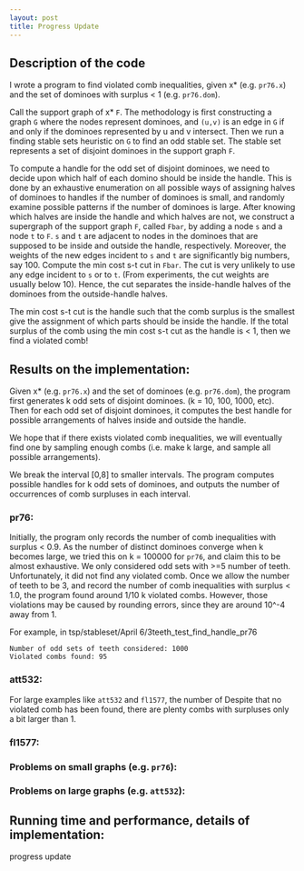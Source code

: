 ```yaml
---
layout: post 
title: Progress Update 
---
```



## Description of the code
I wrote a program to find violated comb inequalities, given x* (e.g. `pr76.x`) and the set of dominoes with surplus < 1 (e.g. `pr76.dom`). 

Call the support graph of x* `F`. The methodology is first constructing a graph `G` where the nodes represent dominoes, and `(u,v)` is an edge in `G` if and only if the dominoes represented by u and v intersect.  Then we run a finding stable sets heuristic on `G` to find an odd stable set. The stable set represents a set of disjoint dominoes in the support  graph `F`. 

To compute a handle for the odd set of disjoint dominoes, we need to decide upon which half of each domino should be inside the handle. This is done by an exhaustive enumeration on all possible ways of assigning halves of dominoes to handles if the number of dominoes is small, and randomly examine possible patterns if the number of dominoes is large.    After knowing which halves are inside the handle and which halves are not, we construct a supergraph of the support graph `F`, called `Fbar`, by adding a node `s` and a node `t` to `F`. `s` and `t` are adjacent to  nodes in the dominoes that are supposed to be inside and outside the handle, respectively. Moreover, the weights of the new edges incident to `s` and `t` are significantly big numbers, say 100.  Compute the min cost s-t cut in `Fbar`. The cut is very unlikely to use any edge incident to `s` or to `t`. (From experiments, the cut weights are usually below 10). Hence, the cut separates the inside-handle halves of the dominoes from the outside-handle halves.    

The min cost s-t cut is the handle such that the comb surplus is the smallest give the assignment of which parts should be inside the handle. If the total surplus of the comb using the min cost s-t cut as the handle is < 1, then we find a violated comb! 

## Results on the implementation:
Given x* (e.g. `pr76.x`) and the set of dominoes (e.g. `pr76.dom`), the program first generates k odd sets of disjoint dominoes. (k = 10, 100, 1000, etc). 
Then for each odd set of disjoint dominoes, it computes the best handle for possible arrangements of halves inside and outside the handle.  

We hope that if there exists violated comb inequalities, we will eventually find one by sampling enough combs (i.e. make k large, and sample all possible arrangements).

We break the interval [0,8] to smaller intervals. The program computes possible handles for k odd sets of dominoes, and outputs the number of occurrences of comb surpluses in each interval. 

### pr76: 
Initially, the program only records the number of comb inequalities with surplus < 0.9. As the number of distinct dominoes converge when k becomes large, we tried this on k = 100000 for `pr76`, and claim this to be almost exhaustive. We only considered odd sets with >=5 number of teeth. Unfortunately, it did not find any violated comb. Once we allow the number of teeth to be 3, and record the number of comb inequalities with surplus < 1.0, the program found around 1/10 k violated combs. However, those violations may be caused by rounding errors, since they are around 10^-4 away from 1.

For example, in tsp/stableset/April 6/3teeth_test_find_handle_pr76
```
Number of odd sets of teeth considered: 1000
Violated combs found: 95
```

### att532:
For large examples like `att532` and `fl1577`, the number of 
Despite that no violated comb has been found, there are plenty combs with surpluses only a bit larger than 1.  




### fl1577:




  




  ### Problems on small graphs (e.g. `pr76`):

  ### Problems on large graphs (e.g. `att532`):

  ## Running time and performance, details of implementation:



progress update
